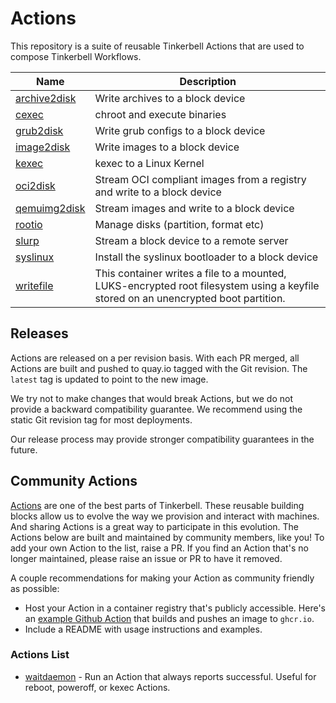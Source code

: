 # Actions

This repository is a suite of reusable Tinkerbell Actions that are used to compose Tinkerbell Workflows.

| Name | Description |
| --- | --- |
| [archive2disk](/archive2disk/)    | Write archives to a block device |
| [cexec](/cexec/)                  | chroot and execute binaries |
| [grub2disk](/grub2disk/)          | Write grub configs to a block device |
| [image2disk](/image2disk/)        | Write images to a block device |
| [kexec](/kexec/)                  | kexec to a Linux Kernel |
| [oci2disk](/oci2disk/)            | Stream OCI compliant images from a registry and write to a block device |
| [qemuimg2disk](/qemuimg2disk/)    | Stream images and write to a block device |
| [rootio](/rootio/)                | Manage disks (partition, format etc)
| [slurp](/slurp/)                  | Stream a block device to a remote server |
| [syslinux](/syslinux/)            | Install the syslinux bootloader to a block device |
| [writefile](/writefile/)          | This container writes a file to a mounted, LUKS-encrypted root filesystem using a keyfile stored on an unencrypted boot partition. |

## Releases

Actions are released on a per revision basis. With each PR merged, all Actions are built and pushed
to quay.io tagged with the Git revision. The `latest` tag is updated to point to the new image.

We try not to make changes that would break Actions, but we do not provide a backward compatibility
guarantee. We recommend using the static Git revision tag for most deployments.

Our release process may provide stronger compatibility guarantees in the future.

## Community Actions

[Actions](https://tinkerbell.org/docs/concepts/templates/#action) are one of the best parts of Tinkerbell. These reusable building blocks allow us to evolve the way we provision and interact with machines. And sharing Actions is a great way to participate in this evolution. The Actions below are built and maintained by community members, like you! To add your own Action to the list, raise a PR. If you find an Action that's no longer maintained, please raise an issue or PR to have it removed.

A couple recommendations for making your Action as community friendly as possible:

- Host your Action in a container registry that's publicly accessible. Here's an [example Github Action](docs/example-publish.yaml) that builds and pushes an image to `ghcr.io`.
- Include a README with usage instructions and examples.

### Actions List

- [waitdaemon](https://github.com/jacobweinstock/waitdaemon) - Run an Action that always reports successful. Useful for reboot, poweroff, or kexec Actions.
